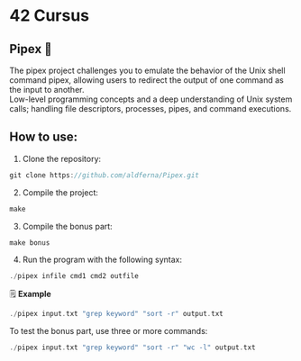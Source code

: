 # 42 Cursus

## Pipex 🐚
The pipex project challenges you to emulate the behavior of the Unix shell command pipex, allowing users to redirect the output of one command as the input to another.  
Low-level programming concepts and a deep understanding of Unix system calls; handling file descriptors, processes, pipes, and command executions.  

## How to use:

1. Clone the repository:
```c
git clone https://github.com/aldferna/Pipex.git
```
2. Compile the project:
```c
make
```
3. Compile the bonus part:
```c
make bonus
```
4. Run the program with the following syntax:
```c
./pipex infile cmd1 cmd2 outfile
```

🗒 **Example**
```c
./pipex input.txt "grep keyword" "sort -r" output.txt
```
To test the bonus part, use three or more commands:
```c
./pipex input.txt "grep keyword" "sort -r" "wc -l" output.txt
```
